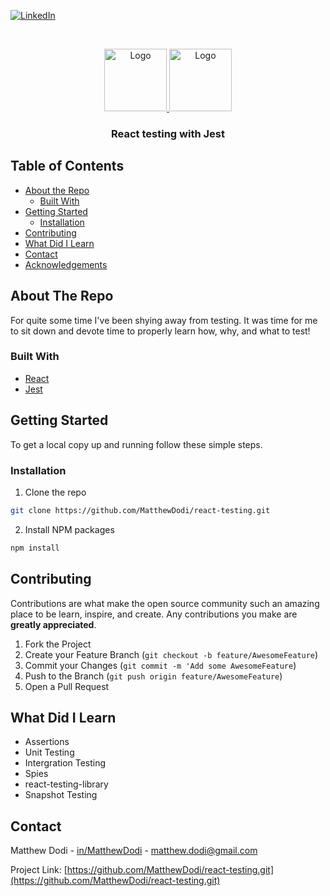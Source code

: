 [![LinkedIn][linkedin-shield]][linkedin-url]

<!-- PROJECT LOGO -->
<br />
<p align="center">
  <a href="https://github.com/othneildrew/Best-README-Template">
    <img src="https://cdn4.iconfinder.com/data/icons/logos-3/600/React.js_logo-512.png" alt="Logo" width="100">
    <img src="https://d2eip9sf3oo6c2.cloudfront.net/tags/images/000/000/940/landscape/jestlogo.png" alt="Logo" width="100">
  </a>

  <h3 align="center">React testing with Jest</h3>
</p>

<!-- TABLE OF CONTENTS -->

## Table of Contents

- [About the Repo](#about-the-repo)
  - [Built With](#built-with)
- [Getting Started](#getting-started)
  - [Installation](#installation)
- [Contributing](#contributing)
- [What Did I Learn](#what-did-i-learn)
- [Contact](#contact)
- [Acknowledgements](#acknowledgements)

<!-- ABOUT THE PROJECT -->

## About The Repo

For quite some time I've been shying away from testing. It was time for me to sit down and devote time to properly learn how, why, and what to test!

### Built With

- [React](https://reactjs.org/)
- [Jest](https://jestjs.io/index.html)

<!-- GETTING STARTED -->

## Getting Started

To get a local copy up and running follow these simple steps.

### Installation

1. Clone the repo

```sh
git clone https://github.com/MatthewDodi/react-testing.git
```

2. Install NPM packages

```sh
npm install
```

<!-- CONTRIBUTING -->

## Contributing

Contributions are what make the open source community such an amazing place to be learn, inspire, and create. Any contributions you make are **greatly appreciated**.

1. Fork the Project
2. Create your Feature Branch (`git checkout -b feature/AwesomeFeature`)
3. Commit your Changes (`git commit -m 'Add some AwesomeFeature`)
4. Push to the Branch (`git push origin feature/AwesomeFeature`)
5. Open a Pull Request

## What Did I Learn

- Assertions
- Unit Testing
- Intergration Testing
- Spies
- react-testing-library
- Snapshot Testing

<!-- CONTACT -->

## Contact

Matthew Dodi - [in/MatthewDodi](https://linkedin.com/in/MatthewDodi) - matthew.dodi@gmail.com

Project Link: [https://github.com/MatthewDodi/react-testing.git](https://github.com/MatthewDodi/react-testing.git)

<!-- MARKDOWN LINKS & IMAGES -->

[linkedin-shield]: https://img.shields.io/badge/-LinkedIn-black.svg?style=flat-square&logo=linkedin&colorB=555
[linkedin-url]: https://linkedin.com/in/MatthewDodi
